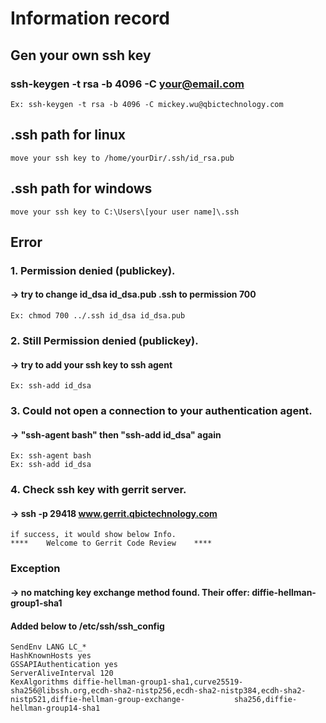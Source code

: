 # Information record
## Gen your own ssh key
### ssh-keygen -t rsa -b 4096 -C your@email.com  
    Ex: ssh-keygen -t rsa -b 4096 -C mickey.wu@qbictechnology.com

## .ssh path for linux  
    move your ssh key to /home/yourDir/.ssh/id_rsa.pub

## .ssh path for windows  
    move your ssh key to C:\Users\[your user name]\.ssh

## Error
### 1.  Permission denied (publickey).
#### → try to change id_dsa id_dsa.pub .ssh to permission 700  
    Ex: chmod 700 ../.ssh id_dsa id_dsa.pub  

### 2. Still Permission denied (publickey).
#### → try to add your ssh key to ssh agent 
    Ex: ssh-add id_dsa
    
### 3. Could not open a connection to your authentication agent.
#### → "ssh-agent bash" then "ssh-add id_dsa" again  
    Ex: ssh-agent bash 
    Ex: ssh-add id_dsa

### 4. Check ssh key with gerrit server.
#### → ssh -p 29418 www.gerrit.qbictechnology.com
    if success, it would show below Info.
    ****    Welcome to Gerrit Code Review    ****


### Exception
#### → no matching key exchange method found. Their offer: diffie-hellman-group1-sha1
#### Added below to /etc/ssh/ssh_config
    SendEnv LANG LC_*
    HashKnownHosts yes
    GSSAPIAuthentication yes
    ServerAliveInterval 120
    KexAlgorithms diffie-hellman-group1-sha1,curve25519-sha256@libssh.org,ecdh-sha2-nistp256,ecdh-sha2-nistp384,ecdh-sha2-nistp521,diffie-hellman-group-exchange-           sha256,diffie-hellman-group14-sha1
